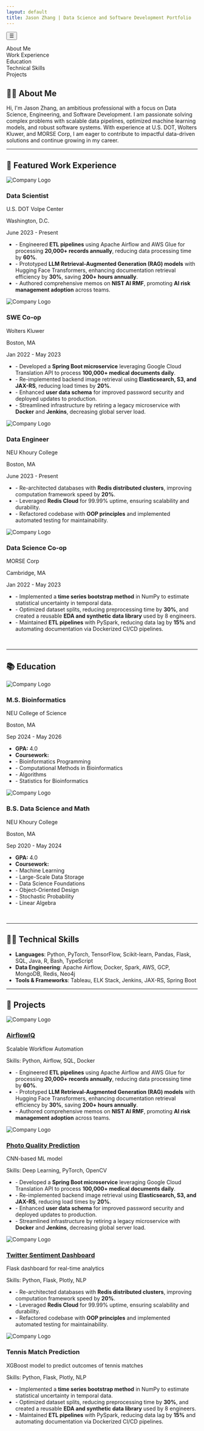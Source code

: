 ```yaml
---
layout: default
title: Jason Zhang | Data Science and Software Development Portfolio
---
```


<!-- Toggle Button -->
<button id="toc-toggle" class="toc-toggle-btn">☰</button>

<!-- TOC Container -->
<div class="toc-container hidden" id="toc">
    <ul>
        <li><a href="#about">About Me</a></li>
        <li><a href="#work-experience">Work Experience</a></li>
        <li><a href="#education">Education</a></li>
        <li><a href="#technical-skills">Technical Skills</a></li>
        <li><a href="#projects">Projects</a></li>
        <!-- <li><a href="#blog">Blog</a></li> -->
    </ul>
</div>

## <a id="about"></a>👨‍💻 About Me

<!-- ![Profile Picture](assets/images/profile.jpg) -->

Hi, I'm Jason Zhang, an ambitious professional with a focus on Data Science, Engineering, and Software Development. I am passionate solving complex problems with scalable data pipelines, optimized machine learning models, and robust software systems. With experience at U.S. DOT, Wolters Kluwer, and MORSE Corp, I am eager to contribute to impactful data-driven solutions and continue growing in my career.

---

## <a id="work-experience"></a>💼 Featured Work Experience

<div class="card-container">
 <div class="card" onclick="toggleCard(this)">
    <div class="card-front">
      <img src="assets/images/usdot.jpg" alt="Company Logo" class="company-logo">
      <h3>Data Scientist</h3>
      <p>U.S. DOT Volpe Center</p>
      <p class="location">Washington, D.C.</p>
      <p class="time">June 2023 - Present</p>
    </div>
    <div class="card-back">
    <ul>
        <li>- Engineered <strong>ETL pipelines</strong> using Apache Airflow and AWS Glue for processing <strong>20,000+ records annually</strong>, reducing data processing time by <strong>60%</strong>.</li>
        <li>- Prototyped <strong>LLM Retrieval-Augmented Generation (RAG) models</strong> with Hugging Face Transformers, enhancing documentation retrieval efficiency by <strong>30%</strong>, saving <strong>200+ hours annually</strong>.</li>
        <li>- Authored comprehensive memos on <strong>NIST AI RMF</strong>, promoting <strong>AI risk management adoption</strong> across teams.</li>
    </ul>
    </div>
  </div>
  
  <div class="card" onclick="toggleCard(this)">
    <div class="card-front">
      <img src="assets/images/wolters.jpg" alt="Company Logo" class="company-logo">
      <h3>SWE Co-op</h3>
      <p>Wolters Kluwer</p>
      <p class="location">Boston, MA</p>
      <p class="time">Jan 2022 - May 2023</p>
    </div>
    <div class="card-back">
        <ul>
            <li>- Developed a <strong>Spring Boot microservice</strong> leveraging Google Cloud Translation API to process <strong>100,000+ medical documents daily</strong>.</li>
            <li>- Re-implemented backend image retrieval using <strong>Elasticsearch, S3, and JAX-RS</strong>, reducing load times by <strong>20%</strong>.</li>
            <li>- Enhanced <strong>user data schema</strong> for improved password security and deployed updates to production.</li>
            <li>- Streamlined infrastructure by retiring a legacy microservice with <strong>Docker</strong> and <strong>Jenkins</strong>, decreasing global server load.</li>
        </ul>
    </div>
  </div>

   <div class="card" onclick="toggleCard(this)">
    <div class="card-front">
      <img src="assets/images/nu.jpg" alt="Company Logo" class="company-logo">
      <h3>Data Engineer</h3>
      <p>NEU Khoury College</p>
      <p class="location">Boston, MA</p>
      <p class="time">June 2023 - Present</p>
    </div>
    <div class="card-back">
    <ul>
        <li>- Re-architected databases with <strong>Redis distributed clusters</strong>, improving computation framework speed by <strong>20%</strong>.</li>
        <li>- Leveraged <strong>Redis Cloud</strong> for 99.99% uptime, ensuring scalability and durability.</li>
        <li>- Refactored codebase with <strong>OOP principles</strong> and implemented automated testing for maintainability.</li>
    </ul>
    </div>
  </div>
  
  <div class="card" onclick="toggleCard(this)">
    <div class="card-front">
      <img src="assets/images/morse.jpg" alt="Company Logo" class="company-logo">
      <h3>Data Science Co-op</h3>
      <p>MORSE Corp</p>
      <p class="location">Cambridge, MA</p>
      <p class="time">Jan 2022 - May 2023</p>
    </div>
    <div class="card-back">
    <ul>
        <li>- Implemented a <strong>time series bootstrap method</strong> in NumPy to estimate statistical uncertainty in temporal data.</li>
        <li>- Optimized dataset splits, reducing preprocessing time by <strong>30%</strong>, and created a reusable <strong>EDA and synthetic data library</strong> used by 8 engineers.</li>
        <li>- Maintained <strong>ETL pipelines</strong> with PySpark, reducing data lag by <strong>15%</strong> and automating documentation via Dockerized CI/CD pipelines.</li>
    </ul>
    </div>
  </div>
</div>

&nbsp;

---

## <a id="education"></a>📚 Education

<div class="card-container">
 <div class="card" onclick="toggleCard(this)">
    <div class="card-front">
      <img src="assets/images/nu.jpg" alt="Company Logo" class="company-logo">
      <h3>M.S. Bioinformatics</h3>
      <p>NEU College of Science</p>
      <p class="location">Boston, MA</p>
      <p class="time">Sep 2024 - May 2026</p>
    </div>
    <div class="card-back">
    <ul>
        <li><strong>GPA:</strong> 4.0</li>
        <li><strong>Coursework:</strong></li>
        <!-- <li><strong>Coursework:</strong> Bioinformatics Programming, Computational Methods in Bioinformatics, Algorithms, Statistics for Bioinformatics.</li> -->
        <li>- Bioinformatics Programming</li>
        <li>- Computational Methods in Bioinformatics</li>
        <li>- Algorithms</li>
        <li>- Statistics for Bioinformatics</li>
    </ul>
    </div>
  </div>
  
  <div class="card" onclick="toggleCard(this)">
    <div class="card-front">
      <img src="assets/images/nu.jpg" alt="Company Logo" class="company-logo">
      <h3>B.S. Data Science and Math</h3>
      <p>NEU Khoury College</p>
      <p class="location">Boston, MA</p>
      <p class="time">Sep 2020 - May 2024</p>
    </div>
    <div class="card-back">
    <ul>
        <li><strong>GPA:</strong> 4.0</li>
        <li><strong>Coursework:</strong></li>
        <li>- Machine Learning</li>
        <li>- Large-Scale Data Storage</li>
        <li>- Data Science Foundations</li>
        <li>- Object-Oriented Design</li>
        <li>- Stochastic Probability</li>
        <li>- Linear Algebra</li>
    </ul>
    </div>
  </div>
</div>

&nbsp;

---

## <a id="technical-skills"></a>👩‍💻 Technical Skills

- **Languages**: Python, PyTorch, TensorFlow, Scikit-learn, Pandas, Flask, SQL, Java, R, Bash, TypeScript  
- **Data Engineering**: Apache Airflow, Docker, Spark, AWS, GCP, MongoDB, Redis, Neo4j  
- **Tools & Frameworks**: Tableau, ELK Stack, Jenkins, JAX-RS, Spring Boot  

---

## <a id="projects"></a>🚀 Projects

<div class="card-container">
 <div class="card" onclick="toggleCard(this)">
    <div class="card-front">
      <img src="assets/images/usdot.jpg" alt="Company Logo" class="company-logo">
      <h3><a href="https://github.com/jjz17/AirflowIQ">AirflowIQ</a></h3>
      <p>Scalable Workflow Automation</p>
      <p class="location">Skills: Python, Airflow, SQL, Docker</p>
    </div>
    <div class="card-back">
    <ul>
        <li>- Engineered <strong>ETL pipelines</strong> using Apache Airflow and AWS Glue for processing <strong>20,000+ records annually</strong>, reducing data processing time by <strong>60%</strong>.</li>
        <li>- Prototyped <strong>LLM Retrieval-Augmented Generation (RAG) models</strong> with Hugging Face Transformers, enhancing documentation retrieval efficiency by <strong>30%</strong>, saving <strong>200+ hours annually</strong>.</li>
        <li>- Authored comprehensive memos on <strong>NIST AI RMF</strong>, promoting <strong>AI risk management adoption</strong> across teams.</li>
    </ul>
    </div>
  </div>
  
  <div class="card" onclick="toggleCard(this)">
    <div class="card-front">
      <img src="assets/images/wolters.jpg" alt="Company Logo" class="company-logo">
      <h3><a href="https://github.com/jjz17/photo-quality-prediction">Photo Quality Prediction</a></h3>
      <p>CNN-based ML model</p>
      <p class="location">Skills: Deep Learning, PyTorch, OpenCV</p>
    </div>
    <div class="card-back">
        <ul>
            <li>- Developed a <strong>Spring Boot microservice</strong> leveraging Google Cloud Translation API to process <strong>100,000+ medical documents daily</strong>.</li>
            <li>- Re-implemented backend image retrieval using <strong>Elasticsearch, S3, and JAX-RS</strong>, reducing load times by <strong>20%</strong>.</li>
            <li>- Enhanced <strong>user data schema</strong> for improved password security and deployed updates to production.</li>
            <li>- Streamlined infrastructure by retiring a legacy microservice with <strong>Docker</strong> and <strong>Jenkins</strong>, decreasing global server load.</li>
        </ul>
    </div>
  </div>

   <div class="card" onclick="toggleCard(this)">
    <div class="card-front">
      <img src="assets/images/nu.jpg" alt="Company Logo" class="company-logo">
      <h3><a href="https://github.com/jjz17/twitter-dashboard">Twitter Sentiment Dashboard</a></h3>
      <p>Flask dashboard for real-time analytics</p>
      <p class="location">Skills: Python, Flask, Plotly, NLP</p>
    </div>
    <div class="card-back">
    <ul>
        <li>- Re-architected databases with <strong>Redis distributed clusters</strong>, improving computation framework speed by <strong>20%</strong>.</li>
        <li>- Leveraged <strong>Redis Cloud</strong> for 99.99% uptime, ensuring scalability and durability.</li>
        <li>- Refactored codebase with <strong>OOP principles</strong> and implemented automated testing for maintainability.</li>
    </ul>
    </div>
  </div>
  
  <div class="card" onclick="toggleCard(this)">
    <div class="card-front">
      <img src="assets/images/morse.jpg" alt="Company Logo" class="company-logo">
      <h3>Tennis Match Prediction</h3>
      <p>XGBoost model to predict outcomes of tennis matches</p>
      <p class="location">Skills: Python, Flask, Plotly, NLP</p>
    </div>
    <div class="card-back">
    <ul>
        <li>- Implemented a <strong>time series bootstrap method</strong> in NumPy to estimate statistical uncertainty in temporal data.</li>
        <li>- Optimized dataset splits, reducing preprocessing time by <strong>30%</strong>, and created a reusable <strong>EDA and synthetic data library</strong> used by 8 engineers.</li>
        <li>- Maintained <strong>ETL pipelines</strong> with PySpark, reducing data lag by <strong>15%</strong> and automating documentation via Dockerized CI/CD pipelines.</li>
    </ul>
    </div>
  </div>
</div>